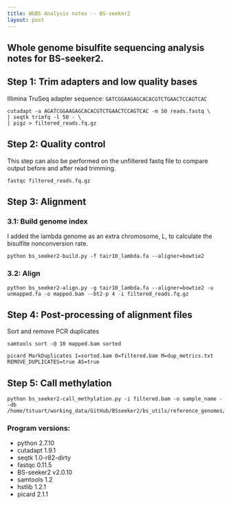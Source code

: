 ```yaml
---
title: WGBS Analysis notes -- BS-seeker2
layout: post
---
```


## Whole genome bisulfite sequencing analysis notes for BS-seeker2.

## Step 1: Trim adapters and low quality bases
Illimina TruSeq adapter sequence: `GATCGGAAGAGCACACGTCTGAACTCCAGTCAC`

```
cutadapt -a AGATCGGAAGAGCACACGTCTGAACTCCAGTCAC -m 50 reads.fastq \
| seqtk trimfq -l 50 - \
| pigz > filtered_reads.fq.gz
```

## Step 2: Quality control

This step can also be performed on the unfiltered fastq file to compare output before and after read trimming.

```
fastqc filtered_reads.fq.gz
```

## Step 3: Alignment

### 3.1: Build genome index

I added the lambda genome as an extra chromosome, L, to calculate the bisulfite nonconversion rate.

```
python bs_seeker2-build.py -f tair10_lambda.fa --aligner=bowtie2
```

### 3.2: Align

```
python bs_seeker2-align.py -g tair10_lambda.fa --aligner=bowtie2 -u unmapped.fa -o mapped.bam --bt2-p 4 -i filtered_reads.fq.gz
```

## Step 4: Post-processing of alignment files

Sort and remove PCR duplicates

```
samtools sort -@ 10 mapped.bam sorted
```

```
picard MarkDuplicates I=sorted.bam O=filtered.bam M=dup_metrics.txt REMOVE_DUPLICATES=true AS=true
```

## Step 5: Call methylation

```
python bs_seeker2-call_methylation.py -i filtered.bam -o sample_name --db /home/tstuart/working_data/GitHub/BSseeker2/bs_utils/reference_genomes/tair10_lambda.fa_bowtie2/
```

### Program versions:  

* python 2.7.10  
* cutadapt 1.9.1  
* seqtk 1.0-r82-dirty  
* fastqc 0.11.5  
* BS-seeker2 v2.0.10  
* samtools 1.2  
* hstlib 1.2.1  
* picard 2.1.1  